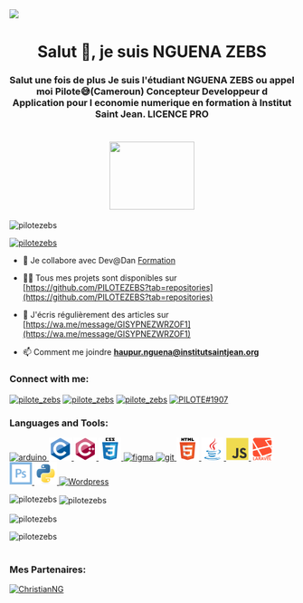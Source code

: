 <img src="https://z-p3-scontent.fnsi1-2.fna.fbcdn.net/v/t39.30808-6/285094266_1150334852475349_6274733886123721554_n.jpg?stp=dst-jpg_p720x720&_nc_cat=107&ccb=1-7&_nc_sid=e3f864&_nc_eui2=AeGVFvXTOR7ZTs-wEEPxlr0jK_5MLpPVVh4r_kwuk9VWHvRJ7eitv0p9D7VoNqOk2wFVZE4cPA2Csx17VA0yCLB-&_nc_ohc=CXAkr-vujoIAX_Se2SY&_nc_oc=AQmBZSgiEvoYc5ZXT8kHV4-yhXS2KxJKTddPzttSWMroLYNMolmVufifabSTvlTZnF0&tn=Y5vMpVT_20gbQdA1&_nc_zt=23&_nc_ht=z-p3-scontent.fnsi1-2.fna&oh=00_AT9noujemcrbOjJDtEqRAOEsw12XuIjCLZWGmH1zslK2pg&oe=62BB699F">

<h1 align="center"> Salut 👋, je suis NGUENA ZEBS</h1>
<h3 align="center">Salut une fois de plus Je suis l'étudiant NGUENA ZEBS ou appel moi Pilote😅(Cameroun) Concepteur Developpeur d Application pour l economie numerique en formation à Institut Saint Jean. LICENCE PRO</h3>

<h1 align="center"><img src="https://github.com/muntakim1/muntakim1/raw/master/home-banner.gif" width="150" height="120" align="center"></h1>

<p align="left"> <img src="https://komarev.com/ghpvc/?username=pilotezebs&label=Profile%20views&color=0e75b6&style=flat" alt="pilotezebs" /> </p>

<p align="left"> <a href="https://github.com/ryo-ma/github-profile-trophy"><img src="https://user-images.githubusercontent.com/6661165/92325601-039b9300-f087-11ea-983a-fce8133549ee.png" alt="pilotezebs" /></a> </p>

- 👯 Je collabore avec Dev@Dan [Formation](https://www.youtube.com/channel/UCCwgg65nIWmoIXB2jwflNYA)

- 👨‍💻 Tous mes projets sont disponibles sur [https://github.com/PILOTEZEBS?tab=repositories](https://github.com/PILOTEZEBS?tab=repositories)

- 📝 J'écris régulièrement des articles sur [https://wa.me/message/GISYPNEZWRZOF1](https://wa.me/message/GISYPNEZWRZOF1)

- 📫 Comment me joindre **haupur.nguena@institutsaintjean.org**

<h3 align="left">Connect with me:</h3>
<p align="left">
<a href="https://linkedin.com/in/pilote_zebs" target="blank"><img align="center" src="https://raw.githubusercontent.com/rahuldkjain/github-profile-readme-generator/master/src/images/icons/Social/linked-in-alt.svg" alt="pilote_zebs" height="30" width="40" /></a>
<a href="https://fb.com/pilote_zebs" target="blank"><img align="center" src="https://raw.githubusercontent.com/rahuldkjain/github-profile-readme-generator/master/src/images/icons/Social/facebook.svg" alt="pilote_zebs" height="30" width="40" /></a>
<a href="https://instagram.com/pilote_zebs" target="blank"><img align="center" src="https://raw.githubusercontent.com/rahuldkjain/github-profile-readme-generator/master/src/images/icons/Social/instagram.svg" alt="pilote_zebs" height="30" width="40" /></a>
<a href="https://discord.gg/PILOTE#1907" target="blank"><img align="center" src="https://raw.githubusercontent.com/rahuldkjain/github-profile-readme-generator/master/src/images/icons/Social/discord.svg" alt="PILOTE#1907" height="30" width="40" /></a>
</p>

<h3 align="left">Languages and Tools:</h3>
<p align="left"> <a href="https://www.arduino.cc/" target="_blank" rel="noreferrer"> <img src="https://cdn.worldvectorlogo.com/logos/arduino-1.svg" alt="arduino" width="40" height="40"/> </a> <a href="https://www.cprogramming.com/" target="_blank" rel="noreferrer"> <img src="https://raw.githubusercontent.com/devicons/devicon/master/icons/c/c-original.svg" alt="c" width="40" height="40"/> </a> <a href="https://www.w3schools.com/cpp/" target="_blank" rel="noreferrer"> <img src="https://raw.githubusercontent.com/devicons/devicon/master/icons/cplusplus/cplusplus-original.svg" alt="cplusplus" width="40" height="40"/> </a> <a href="https://www.w3schools.com/css/" target="_blank" rel="noreferrer"> <img src="https://raw.githubusercontent.com/devicons/devicon/master/icons/css3/css3-original-wordmark.svg" alt="css3" width="40" height="40"/> </a> <a href="https://www.figma.com/" target="_blank" rel="noreferrer"> <img src="https://www.vectorlogo.zone/logos/figma/figma-icon.svg" alt="figma" width="40" height="40"/> </a> <a href="https://git-scm.com/" target="_blank" rel="noreferrer"> <img src="https://www.vectorlogo.zone/logos/git-scm/git-scm-icon.svg" alt="git" width="40" height="40"/> </a> <a href="https://www.w3.org/html/" target="_blank" rel="noreferrer"> <img src="https://raw.githubusercontent.com/devicons/devicon/master/icons/html5/html5-original-wordmark.svg" alt="html5" width="40" height="40"/> </a> <a href="https://www.java.com" target="_blank" rel="noreferrer"> <img src="https://raw.githubusercontent.com/devicons/devicon/master/icons/java/java-original.svg" alt="java" width="40" height="40"/> </a> <a href="https://developer.mozilla.org/en-US/docs/Web/JavaScript" target="_blank" rel="noreferrer"> <img src="https://raw.githubusercontent.com/devicons/devicon/master/icons/javascript/javascript-original.svg" alt="javascript" width="40" height="40"/> </a> <a href="https://laravel.com/" target="_blank" rel="noreferrer"> <img src="https://raw.githubusercontent.com/devicons/devicon/master/icons/laravel/laravel-plain-wordmark.svg" alt="laravel" width="40" height="40"/> </a> <a href="https://www.photoshop.com/en" target="_blank" rel="noreferrer"> <img src="https://raw.githubusercontent.com/devicons/devicon/master/icons/photoshop/photoshop-line.svg" alt="photoshop" width="40" height="40"/> </a> <a href="https://www.python.org" target="_blank" rel="noreferrer"> <img src="https://raw.githubusercontent.com/devicons/devicon/master/icons/python/python-original.svg" alt="python" width="40" height="40"/> </a><span> <a href="https://wordpress.com/create/?aff=15767&cid=1654213&cmp_id=11549382845&adg_id=111353876614&kwd=wordpress&device=c" target="_blank" rel="noreferrer"> <img src="https://wpcom.files.wordpress.com/2017/11/cropped-wordpress.png?w=200" alt="Wordpress" width="40" height="40"/> </a></span>

<p><img align="left" src="https://github-readme-stats.vercel.app/api/top-langs?username=pilotezebs&show_icons=true&locale=en&layout=compact" alt="pilotezebs" /></p>

<p>&nbsp;<img align="center" src="https://github-readme-stats.vercel.app/api?username=pilotezebs&show_icons=true&locale=en" alt="pilotezebs" /></p>

<p><img align="center" src="https://github-readme-streak-stats.herokuapp.com/?user=pilotezebs&" alt="pilotezebs" /></p>
<p><a href="https://ko-fi.com/pilotezebs"> <img align="left" src="https://cdn.ko-fi.com/cdn/kofi3.png?v=3" height="50" width="210" alt="pilotezebs" /></a></p><br><br>
<h3 align="left">Mes Partenaires:</h3>
<a href="https://github.com/Christ118" target="_blank"> <img src="https://avatars.githubusercontent.com/u/96875506?v=4" alt="ChristianNG" width="55" height="55" title="ChristianNG"/> </a>
